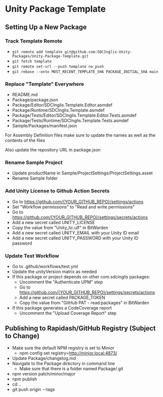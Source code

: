 # Unity Package Template

## Setting Up a New Package

### Track Template Remote
- `git remote add template git@github.com:SDCInglis-Unity-Packages/Unity-Package-Template.git`
- `git fetch template`
- `git remote set-url --push template no_push`
- `git rebase --onto MOST_RECENT_TEMPLATE_SHA PACKAGE_INITIAL_SHA main`

### Replace "Template" Everywhere
- README.md
- Package/package.json
- Package/Editor/SDCInglis.Template.Editor.asmdef
- Package/Runtime/SDCInglis.Template.asmdef
- Package/Tests/Editor/SDCInglis.Template.Editor.Tests.asmdef
- Package/Tests/Runtime/SDCInglis.Template.Tests.asmdef
- Sample/Packages/manifest.json

For Assembly Definition files make sure to update the names as well as the contents of the files

Also update the repository URL in package.json

### Rename Sample Project
- Update productName in Sample/ProjectSettings/ProjectSettings.asset
- Rename Sample folder

### Add Unity License to Github Action Secrets
- Go to https://github.com/{YOUR_GITHUB_REPO}/settings/actions
- Set "Workflow permissions" to "Read and write permissions"
- Go to https://github.com/{YOUR_GITHUB_REPO}/settings/secrets/actions
- Add a new secret called UNITY_LICENSE
- Copy the value from "Unity_lic.ulf" in BitWarden
- Add a new secret called UNITY_EMAIL with your Unity ID email
- Add a new secret called UNITY_PASSWORD with your Unity ID password

### Update Test Workflow
- Go to .github/workflows/test.yml
- Update the unityVersion matrix as needed
- If this package or project depends on other com.sdcinglis packages:
  - Uncomment the "Authenticate UPM" step
  - Go to https://github.com/{YOUR_GITHUB_REPO}/settings/secrets/actions
  - Add a new secret called PACKAGE_TOKEN
  - Copy the value from "GitHub PAT - read:packages" in BitWarden
- If this package generates a CodeCoverage report
  - Uncomment the "Upload Coverage Report" step

## Publishing to Rapidash/GitHub Registry (Subject to Change)
- Make sure the default NPM registry is set to Minior
  - npm config set registry=http://minior.local:4873/
- Update Package/changelog.md
- Navigate to the Package directory in command line
  - Make sure that there is a folder named Package/.git
- npm version patch/minor/major
- npm publish
- cd ..
- git push origin --tags
